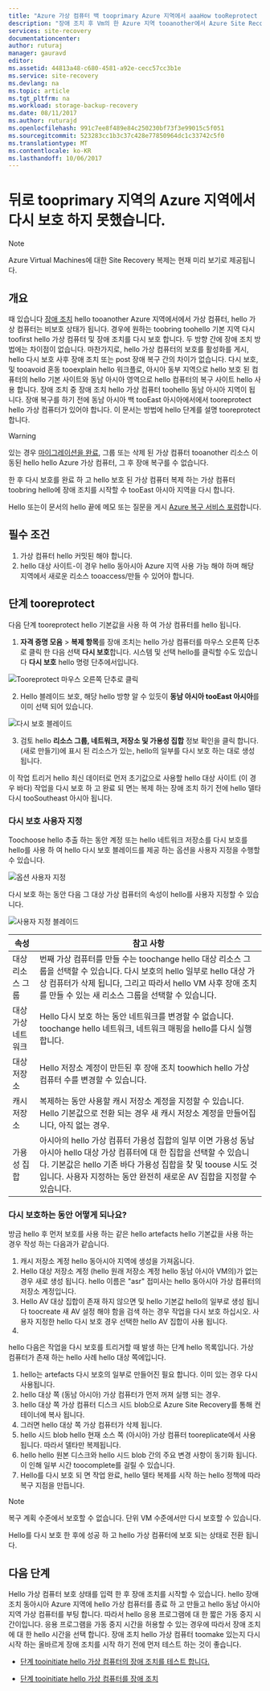 ```yaml
---
title: "Azure 가상 컴퓨터 백 tooprimary Azure 지역에서 aaaHow tooReprotect 실패할 | Microsoft Docs"
description: "장애 조치 후 Vm의 한 Azure 지역 tooanother에서 Azure Site Recovery tooprotect hello 컴퓨터 반대 방향으로 사용할 수 있습니다. 어떻게 hello 단계에 알아봅니다 toodo 다시 장애 조치 하기 전에 다시 보호 합니다."
services: site-recovery
documentationcenter: 
author: ruturaj
manager: gauravd
editor: 
ms.assetid: 44813a48-c680-4581-a92e-cecc57cc3b1e
ms.service: site-recovery
ms.devlang: na
ms.topic: article
ms.tgt_pltfrm: na
ms.workload: storage-backup-recovery
ms.date: 08/11/2017
ms.author: ruturajd
ms.openlocfilehash: 991c7ee8f489e84c250230bf73f3e99015c5f051
ms.sourcegitcommit: 523283cc1b3c37c428e77850964dc1c33742c5f0
ms.translationtype: MT
ms.contentlocale: ko-KR
ms.lasthandoff: 10/06/2017
---
```

# <a name="reprotect-from-failed-over-azure-region-back-tooprimary-region"></a>뒤로 tooprimary 지역의 Azure 지역에서 다시 보호 하지 못했습니다.



>[!NOTE]
>
> Azure Virtual Machines에 대한 Site Recovery 복제는 현재 미리 보기로 제공됩니다.


## <a name="overview"></a>개요
때 있습니다 [장애 조치](site-recovery-failover.md) hello tooanother Azure 지역에서에서 가상 컴퓨터, hello 가상 컴퓨터는 비보호 상태가 됩니다. 경우에 원하는 toobring toohello 기본 지역 다시 toofirst hello 가상 컴퓨터 및 장애 조치를 다시 보호 합니다. 두 방향 간에 장애 조치 방법에는 차이점이 없습니다. 마찬가지로, hello 가상 컴퓨터의 보호를 활성화를 게시, hello 다시 보호 사후 장애 조치 또는 post 장애 복구 간의 차이가 없습니다.
다시 보호, 및 tooavoid 혼동 tooexplain hello 워크플로, 아시아 동부 지역으로 hello 보호 된 컴퓨터의 hello 기본 사이트와 동남 아시아 영역으로 hello 컴퓨터의 복구 사이트 hello 사용 합니다. 장애 조치 중 장애 조치 hello 가상 컴퓨터 toohello 동남 아시아 지역이 됩니다. 장애 복구를 하기 전에 동남 아시아 백 tooEast 아시아에서에서 tooreprotect hello 가상 컴퓨터가 있어야 합니다. 이 문서는 방법에 hello 단계를 설명 tooreprotect 합니다.

> [!WARNING]
> 있는 경우 [마이그레이션을 완료](site-recovery-migrate-to-azure.md#what-do-we-mean-by-migration), 그룹 또는 삭제 된 가상 컴퓨터 tooanother 리소스 이동된 hello hello Azure 가상 컴퓨터, 그 후 장애 복구를 수 없습니다.

한 후 다시 보호를 완료 하 고 hello 보호 된 가상 컴퓨터 복제 하는 가상 컴퓨터 toobring hello에 장애 조치를 시작할 수 tooEast 아시아 지역을 다시 합니다.

Hello 또는이 문서의 hello 끝에 메모 또는 질문을 게시 [Azure 복구 서비스 포럼](https://social.msdn.microsoft.com/forums/azure/home?forum=hypervrecovmgr)합니다.

## <a name="prerequisites"></a>필수 조건
1. 가상 컴퓨터 hello 커밋된 해야 합니다.
2. hello 대상 사이트-이 경우 hello 동아시아 Azure 지역 사용 가능 해야 하며 해당 지역에서 새로운 리소스 tooaccess/만들 수 있어야 합니다.

## <a name="steps-tooreprotect"></a>단계 tooreprotect

다음 단계 tooreprotect hello 기본값을 사용 하 여 가상 컴퓨터를 hello 됩니다.

1. **자격 증명 모음** > **복제 항목**를 장애 조치는 hello 가상 컴퓨터를 마우스 오른쪽 단추로 클릭 한 다음 선택 **다시 보호**합니다. 시스템 및 선택 hello를 클릭할 수도 있습니다 **다시 보호** hello 명령 단추에서입니다.

![Tooreprotect 마우스 오른쪽 단추로 클릭](./media/site-recovery-how-to-reprotect-azure-to-azure/reprotect.png)

2. Hello 블레이드 보호, 해당 hello 방향 알 수 있듯이 **동남 아시아 tooEast 아시아**를 이미 선택 되어 있습니다.

![다시 보호 블레이드](./media/site-recovery-how-to-reprotect-azure-to-azure/reprotectblade.png)

3. 검토 hello **리소스 그룹, 네트워크, 저장소 및 가용성 집합** 정보 확인을 클릭 합니다. (새로 만들기)에 표시 된 리소스가 있는, hello의 일부를 다시 보호 하는 대로 생성 됩니다.

이 작업 트리거 hello 최신 데이터로 먼저 초기값으로 사용할 hello 대상 사이트 (이 경우 바다) 작업을 다시 보호 하 고 완료 되 면는 복제 하는 장애 조치 하기 전에 hello 델타 다시 tooSoutheast 아시아 됩니다.

### <a name="reprotect-customization"></a>다시 보호 사용자 지정
Toochoose hello 추출 하는 동안 계정 또는 hello 네트워크 저장소를 다시 보호를 hello를 사용 하 여 hello 다시 보호 블레이드를 제공 하는 옵션을 사용자 지정을 수행할 수 있습니다.

![옵션 사용자 지정](./media/site-recovery-how-to-reprotect-azure-to-azure/customize.png)

다시 보호 하는 동안 다음 그 대상 가상 컴퓨터의 속성이 hello를 사용자 지정할 수 있습니다.

![사용자 지정 블레이드](./media/site-recovery-how-to-reprotect-azure-to-azure/customizeblade.png)

|속성 |참고 사항  |
|---------|---------|
|대상 리소스 그룹     | 번째 가상 컴퓨터를 만들 수는 toochange hello 대상 리소스 그룹을 선택할 수 있습니다. 다시 보호의 hello 일부로 hello 대상 가상 컴퓨터가 삭제 됩니다, 그리고 따라서 hello VM 사후 장애 조치를 만들 수 있는 새 리소스 그룹을 선택할 수 있습니다.         |
|대상 가상 네트워크     | Hello 다시 보호 하는 동안 네트워크를 변경할 수 없습니다. toochange hello 네트워크, 네트워크 매핑을 hello를 다시 실행 합니다.         |
|대상 저장소     | Hello 저장소 계정이 만든된 후 장애 조치 toowhich hello 가상 컴퓨터 수를 변경할 수 있습니다.         |
|캐시 저장소     | 복제하는 동안 사용할 캐시 저장소 계정을 지정할 수 있습니다. Hello 기본값으로 전환 되는 경우 새 캐시 저장소 계정을 만들어집니다, 아직 없는 경우.         |
|가용성 집합     |아시아의 hello 가상 컴퓨터 가용성 집합의 일부 이면 가용성 동남 아시아 hello 대상 가상 컴퓨터에 대 한 집합을 선택할 수 있습니다. 기본값은 hello 기존 바다 가용성 집합을 찾 및 toouse 시도 것입니다. 사용자 지정하는 동안 완전히 새로운 AV 집합을 지정할 수 있습니다.         |


### <a name="what-happens-during-reprotect"></a>다시 보호하는 동안 어떻게 되나요?

방금 hello 후 먼저 보호를 사용 하는 같은 hello artefacts hello 기본값을 사용 하는 경우 작성 하는 다음과가 같습니다.
1. 캐시 저장소 계정 hello 동아시아 지역에 생성을 가져옵니다.
2. Hello 대상 저장소 계정 (hello 원래 저장소 계정 hello 동남 아시아 VM의)가 없는 경우 새로 생성 됩니다. hello 이름은 "asr" 접미사는 hello 동아시아 가상 컴퓨터의 저장소 계정입니다.
3. Hello AV 대상 집합이 존재 하지 않으면 및 hello 기본값 hello의 일부로 생성 됩니다 toocreate 새 AV 설정 해야 함을 검색 하는 경우 작업을 다시 보호 하십시오. 사용자 지정한 hello 다시 보호 경우 선택한 hello AV 집합이 사용 됩니다.
4.

hello 다음은 작업을 다시 보호를 트리거할 때 발생 하는 단계 hello 목록입니다. 가상 컴퓨터가 존재 하는 hello 사례 hello 대상 쪽에입니다.

1. hello는 artefacts 다시 보호의 일부로 만들어진 필요 합니다. 이미 있는 경우 다시 사용됩니다.
2. hello 대상 쪽 (동남 아시아) 가상 컴퓨터가 먼저 꺼져 실행 되는 경우.
3. hello 대상 쪽 가상 컴퓨터 디스크 시드 blob으로 Azure Site Recovery를 통해 컨테이너에 복사 됩니다.
4. 그러면 hello 대상 쪽 가상 컴퓨터가 삭제 됩니다.
5. hello 시드 blob hello 현재 소스 쪽 (아시아) 가상 컴퓨터 tooreplicate에서 사용 됩니다. 따라서 델타만 복제됩니다.
6. hello hello 원본 디스크와 hello 시드 blob 간의 주요 변경 사항이 동기화 됩니다. 이 인해 일부 시간 toocomplete를 걸릴 수 있습니다.
7. Hello를 다시 보호 되 면 작업 완료, hello 델타 복제를 시작 하는 hello 정책에 따라 복구 지점을 만듭니다.

> [!NOTE]
> 복구 계획 수준에서 보호할 수 없습니다. 단위 VM 수준에서만 다시 보호할 수 있습니다.

Hello를 다시 보호 한 후에 성공 하 고 hello 가상 컴퓨터에 보호 되는 상태로 전환 됩니다.

## <a name="next-steps"></a>다음 단계

Hello 가상 컴퓨터 보호 상태를 입력 한 후 장애 조치를 시작할 수 있습니다. hello 장애 조치 동아시아 Azure 지역에 hello 가상 컴퓨터를 종료 하 고 만들고 hello 동남 아시아 지역 가상 컴퓨터를 부팅 합니다. 따라서 hello 응용 프로그램에 대 한 짧은 가동 중지 시간이입니다. 응용 프로그램을 가동 중지 시간을 허용할 수 있는 경우에 따라서 장애 조치에 대 한 hello 시간을 선택 합니다. 장애 조치 hello 가상 컴퓨터 toomake 있는지 다시 시작 하는 올바르게 장애 조치를 시작 하기 전에 먼저 테스트 하는 것이 좋습니다.

-   [단계 tooinitiate hello 가상 컴퓨터의 장애 조치를 테스트 합니다.](site-recovery-test-failover-to-azure.md)

-   [단계 tooinitiate hello 가상 컴퓨터를 장애 조치](site-recovery-failover.md)
